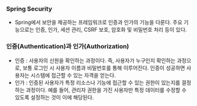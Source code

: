 ### Spring Security
- Spring에서 보안을 제공하는 프레임워크로 인증과 인가의 기능을 다룬다. 주요 기능으로는 인증, 인가, 세션 관리, CSRF 보호, 암호화 및 비밀번호 처리 등이 있다.

### 인증(Authentication)과 인가(Authorization)
- 인증 : 사용자의 신원을 확인하는 과정이다. 즉, 사용자가 누구인지 확인하는 과정으로, 보통 로그인 시 사용자 이름과 비밀번호를 통해 이루어진다. 인증이 성공하면 사용자는 시스템에 접근할 수 있는 자격을 얻는다.
- 인가 : 인증된 사용자가 특정 리소스나 기능에 접근할 수 있는 권한이 있는지를 결정하는 과정이다. 예를 들어, 관리자 권한을 가진 사용자만 특정 데이터를 수정할 수 있도록 설정하는 것이 이에 해당된다.